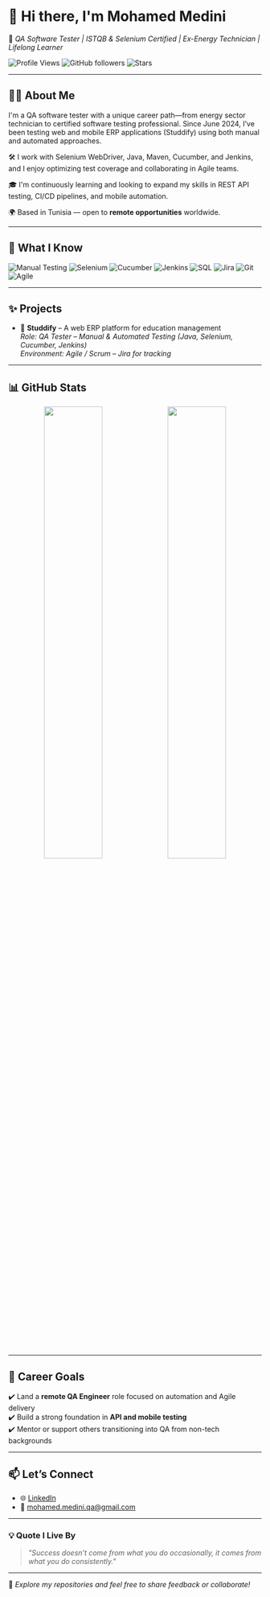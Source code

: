 # 👋 Hi there, I'm Mohamed Medini

🎯 *QA Software Tester | ISTQB & Selenium Certified | Ex-Energy Technician | Lifelong Learner*

![Profile Views](https://komarev.com/ghpvc/?username=mohamedmedini&style=flat-square)
![GitHub followers](https://img.shields.io/github/followers/mohamedmedini?style=social)
![Stars](https://img.shields.io/github/stars/mohamedmedini?style=social)

---

## 👨‍💻 About Me

I'm a QA software tester with a unique career path—from energy sector technician to certified software testing professional. Since June 2024, I’ve been testing web and mobile ERP applications (Studdify) using both manual and automated approaches.

🛠️ I work with Selenium WebDriver, Java, Maven, Cucumber, and Jenkins, and I enjoy optimizing test coverage and collaborating in Agile teams.

🎓 I'm continuously learning and looking to expand my skills in REST API testing, CI/CD pipelines, and mobile automation.

🌍 Based in Tunisia — open to **remote opportunities** worldwide.

---

## 🧪 What I Know

![Manual Testing](https://img.shields.io/badge/Testing-Manual-informational?style=flat&logo=testing-library)
![Selenium](https://img.shields.io/badge/Selenium-Java-yellowgreen?style=flat&logo=selenium)
![Cucumber](https://img.shields.io/badge/BDD-Cucumber-brightgreen?style=flat&logo=cucumber)
![Jenkins](https://img.shields.io/badge/CI/CD-Jenkins-red?style=flat&logo=jenkins)
![SQL](https://img.shields.io/badge/Database-SQL-lightgrey?style=flat&logo=mysql)
![Jira](https://img.shields.io/badge/Tracking-Jira-blue?style=flat&logo=jira)
![Git](https://img.shields.io/badge/Version%20Control-Git-orange?style=flat&logo=git)
![Agile](https://img.shields.io/badge/Methodology-Scrum-green?style=flat&logo=agile)

---

## ✨ Projects

- 🎯 **Studdify** – A web ERP platform for education management  
  *Role: QA Tester – Manual & Automated Testing (Java, Selenium, Cucumber, Jenkins)*  
  *Environment: Agile / Scrum – Jira for tracking*

---

## 📊 GitHub Stats
<p align="center">
  <img src="https://github-readme-stats.vercel.app/api?username=mohamedmedini&theme=radical&show_icons=true&hide_border=true&border_radius=10" width="48%" />
  <img src="https://github-readme-streak-stats.herokuapp.com?user=mohamedmedini&theme=radical&hide_border=true&border_radius=10" width="48%" />
</p>

---

## 💼 Career Goals

✔️ Land a **remote QA Engineer** role focused on automation and Agile delivery  
✔️ Build a strong foundation in **API and mobile testing**  
✔️ Mentor or support others transitioning into QA from non-tech backgrounds

---

## 📫 Let’s Connect

- 🌐 [LinkedIn](https://www.linkedin.com/in/mohamedmedini/)
- 📧 mohamed.medini.qa@gmail.com

---

### 💡 Quote I Live By

> *"Success doesn’t come from what you do occasionally, it comes from what you do consistently."*

---

🔁 *Explore my repositories and feel free to share feedback or collaborate!*
